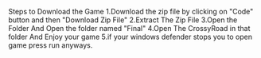 Steps to Download the Game 
1.Download the zip file by clicking on "Code" button and then "Download Zip File" 
2.Extract The Zip File 
3.Open the Folder And Open the folder named "Final" 
4.Open The CrossyRoad in that folder And Enjoy your game 
5.if your windows defender stops you to open game press run anyways. 
